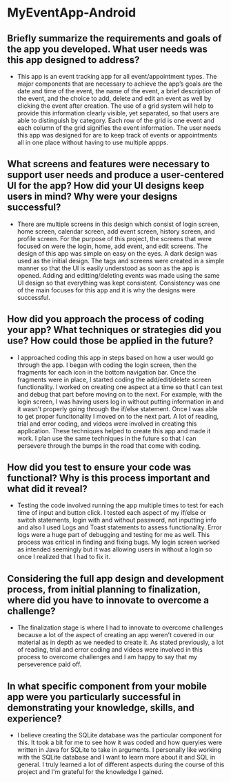 # MyEventApp-Android

## Briefly summarize the requirements and goals of the app you developed. What user needs was this app designed to address?
- This app is an event tracking app for all event/appointment types. The major components that are necessary to achieve the app’s goals are the date and time of the event, the name of the event, a brief description of the event, and the choice to add, delete and edit an event as well by clicking the event after creation. The use of a grid system will help to provide this information clearly visible, yet separated, so that users are able to distinguish by category. Each row of the grid is one event and each column of the grid signifies the event information. The user needs this app was designed for are to keep track of events or appointments all in one place without having to use multiple appps.

## What screens and features were necessary to support user needs and produce a user-centered UI for the app? How did your UI designs keep users in mind? Why were your designs successful?
- There are multiple screens in this design which consist of login screen, home screen, calendar screen, add event screen, history screen, and profile screen. For the purpose of this project, the screens that were focused on were the login, home, add event, and edit screens. The design of this app was simple on easy on the eyes. A dark design was used as the initial design. The tags and screens were created in a simple manner so that the UI is easily understood as soon as the app is opened. Adding and editting/deleting events was made using the same UI design so that everything was kept consistent. Consistency was one of the main focuses for this app and it is why the designs were successful.

## How did you approach the process of coding your app? What techniques or strategies did you use? How could those be applied in the future?
- I approached coding this app in steps based on how a user would go through the app. I began with coding the login screen, then the fragments for each icon in the bottom navigation bar. Once the fragments were in place, I started coding the add/edit/delete screen functionality. I worked on creating one aspect at a time so that I can test and debug that part before moving on to the next. For example, with the login screen, I was having users log in without putting information in and it wasn't properly going through the if/else statement. Once I was able to get proper funcitonality I moved on to the next part. A lot of reading, trial and error coding, and videos were involved in creating this application. These techniques helped to create this app and made it work. I plan use the same techniques in the future so that I can persevere through the bumps in the road that come with coding. 

## How did you test to ensure your code was functional? Why is this process important and what did it reveal?
- Testing the code involved running the app multiple times to test for each time of input and button click. I tested each aspect of my if/else or switch statements, login with and without password, not inputting info and also I used Logs and Toast statements to assess functionality. Error logs were a huge part of debugging and testing for me as well. This process was critical in finding and fixing bugs. My login screen worked as intended seemingly but it was allowing users in without a login so once I realized that I had to fix it.

## Considering the full app design and development process, from initial planning to finalization, where did you have to innovate to overcome a challenge?
- The finalization stage is where I had to innovate to overcome challenges because a lot of the aspect of creating an app weren't covered in our material as in depth as we needed to create it. As stated previously, a lot of reading, trial and error coding and videos were involved in this process to overcome challenges and I am happy to say that my perseverence paid off.

## In what specific component from your mobile app were you particularly successful in demonstrating your knowledge, skills, and experience?
- I believe creating the SQLite database was the particular component for this. It took a bit for me to see how it was coded and how queryies were written in Java for SQLite to take in arguments. I personally like working with the SQLite database and I want to learn more about it and SQL in general. I truly learned a lot of different aspects during the course of this project and I'm grateful for the knowledge I gained.
